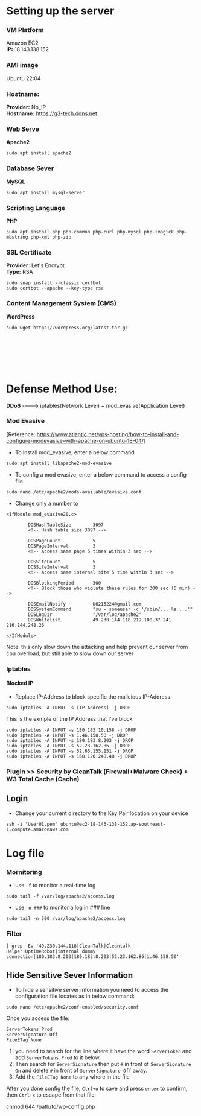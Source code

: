 # Setting up the server

### VM Platform
Amazon EC2 <br>
<b>IP:</b> 18.143.138.152
### AMI image
Ubuntu 22:04
### Hostname:
<b>Provider:</b> No_IP <br>
<b>Hostname:</b> https://g3-tech.ddns.net

### Web Serve
<b>Apache2</b> 
```
sudo apt install apache2
```

### Database Sever
<b>MySQL</b>
```
sudo apt install mysql-server
```

### Scripting Language
<b>PHP</b>
```
sudo apt install php php-common php-curl php-mysql php-imagick php-mbstring php-xml php-zip
```

### SSL Certificate
<b>Provider:</b> Let's Encrypt <br>
<b>Type:</b> RSA
```
sudo snap install --classic certbot
sudo certbot --apache --key-type rsa
```

### Content Management System (CMS)
<b>WordPress</b>
```
sudo wget https://wordpress.org/latest.tar.gz
```

<br>
<br>
<br>
<br>
<br>

# Defense Method Use:
<b>DDoS</b> ----> iptables(Network Level) + mod_evasive(Application Level)

### Mod Evasive
[Reference: https://www.atlantic.net/vps-hosting/how-to-install-and-configure-modevasive-with-apache-on-ubuntu-18-04/]
- To install mod_evasive, enter a below command
```
sudo apt install libapache2-mod-evasive
```
- To config a mod evasive, enter a below command to access a config file.
```
sudo nano /etc/apache2/mods-available/evasive.conf
```
- Change only a number to 
```
<IfModule mod_evasive20.c>

        DOSHashTableSize        3097
        <!-- Hash table size 3097 -->
        
        DOSPageCount            5
        DOSPageInterval         3
        <!-- Access same page 5 times within 3 sec -->
        
        DOSSiteCount            5
        DOSSiteInterval         3
        <!-- Access same internal site 5 time within 3 sec -->
        
        DOSBlockingPeriod       300
        <!-- Block those who violate these rules for 300 sec (5 min) -->

        DOSEmailNotify          U6215224@gmail.com
        DOSSystemCommand        "su - someuser -c '/sbin/... %s ...'"
        DOSLogDir               "/var/log/apache2"
        DOSWhitelist            49.230.144.118 219.100.37.241 216.144.248.26
        
</IfModule>
```
Note: this only slow down the attacking and help prevent our server from cpu overload, but still able to slow down our server 

### Iptables

#### Blocked IP
- Replace IP-Address to block specific the malicious IP-Address
```
sudo iptables -A INPUT -s [IP-Address] -j DROP
```
This is the exmple of the IP Address that I've block
```
sudo iptables -A INPUT -s 180.183.10.158 -j DROP
sudo iptables -A INPUT -s 1.46.158.50 -j DROP
sudo iptables -A INPUT -s 180.183.8.203 -j DROP
sudo iptables -A INPUT -s 52.23.162.86 -j DROP
sudo iptables -A INPUT -s 52.65.155.151 -j DROP
sudo iptables -A INPUT -s 168.120.248.48 -j DROP
```
### Plugin >> Security by CleanTalk (Firewall+Malware Check) + W3 Total Cache (Cache)


## Login
- Change your current directory to the Key Pair location on your device
```
ssh -i "User01.pem" ubuntu@ec2-18-143-138-152.ap-southeast-1.compute.amazonaws.com
```


# Log file 
### Mornitoring
- use `-f` to monitor a real-time log
```
sudo tail -f /var/log/apache2/access.log
```
- use `-n ###` to monitor a log in ### line
```
sudo tail -n 500 /var/log/apache2/access.log
```
### Filter
```
| grep -Ev '49.230.144.118|CleanTalk|Cleantalk-Helper|UptimeRobot|internal dummy connection|180.183.8.203|180.183.8.203|52.23.162.86|1.46.158.50'
```
## Hide Sensitive Sever Information
- To hide a sensitive server information you need to access the configuration file locates as in below command:
```
sudo nano /etc/apache2/conf-enabled/security.conf
```
Once you access the file:

```
ServerTokens Prod
ServerSignature Off
FileETag None
```

1. you need to search for the line where it have the word `ServerToken` and add `ServerTokens Prod` to it below. 
2. Then search for `ServerSignature` then put `#` in front of `ServerSignature On` and delete `#` in front of `ServerSignature Off` away. 
3. Add the `FileETag None` to any where in the file

After you done config the file, `Ctrl+o` to save and press `enter` to confirm, then `Ctrl+x` to escape from that file


chmod 644 /path/to/wp-config.php